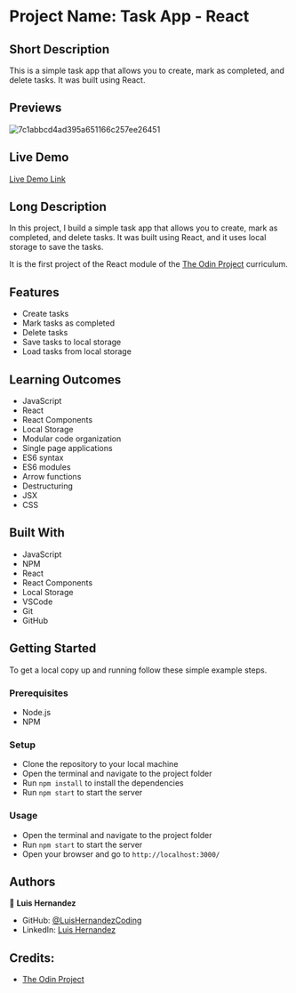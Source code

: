 # Project Name: Task App - React

## Short Description
This is a simple task app that allows you to create, mark as completed, and delete tasks. It was built using React.

## Previews
![7c1abbcd4ad395a651166c257ee26451](https://user-images.githubusercontent.com/112588805/213584920-f2007b5d-4d70-4593-bcc2-037c0e1263f2.png)

## Live Demo
[Live Demo Link]()

## Long Description
In this project, I build a simple task app that allows you to create, mark as completed, and delete tasks. It was built using React, and it uses local storage to save the tasks.

It is the first project of the React module of the [The Odin Project](https://www.theodinproject.com/) curriculum.

## Features
- Create tasks
- Mark tasks as completed
- Delete tasks
- Save tasks to local storage
- Load tasks from local storage

## Learning Outcomes
- JavaScript
- React
- React Components
- Local Storage
- Modular code organization
- Single page applications
- ES6 syntax
- ES6 modules
- Arrow functions
- Destructuring
- JSX
- CSS

## Built With
- JavaScript
- NPM
- React
- React Components
- Local Storage
- VSCode
- Git
- GitHub

## Getting Started
To get a local copy up and running follow these simple example steps.

### Prerequisites
- Node.js
- NPM

### Setup
- Clone the repository to your local machine
- Open the terminal and navigate to the project folder
- Run `npm install` to install the dependencies
- Run `npm start` to start the server

### Usage
- Open the terminal and navigate to the project folder
- Run `npm start` to start the server
- Open your browser and go to `http://localhost:3000/`

## Authors
👤 **Luis Hernandez**

- GitHub: [@LuisHernandezCoding](https://github.com/LuisHernandezCoding)
- LinkedIn: [Luis Hernandez](https://www.linkedin.com/in/luis-hernandez-coding/)

## Credits:
- [The Odin Project](https://www.theodinproject.com/)
